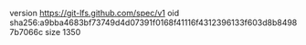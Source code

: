 version https://git-lfs.github.com/spec/v1
oid sha256:a9bba4683bf73749d4d07391f0168f41116f4312396133f603d8b84987b7066c
size 1350
